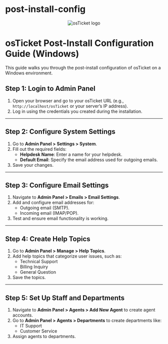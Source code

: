 # post-install-config

<p align="center">
<img src="https://i.imgur.com/Clzj7Xs.png" alt="osTicket logo"/>
</p>

# osTicket Post-Install Configuration Guide (Windows)

This guide walks you through the post-install configuration of osTicket on a Windows environment.

## Step 1: Login to Admin Panel
1. Open your browser and go to your osTicket URL (e.g., `http://localhost/osTicket` or your server’s IP address).
2. Log in using the credentials you created during the installation.

---

## Step 2: Configure System Settings
1. Go to **Admin Panel > Settings > System**.
2. Fill out the required fields:
   - **Helpdesk Name**: Enter a name for your helpdesk.
   - **Default Email**: Specify the email address used for outgoing emails.
3. Save your changes.

---

## Step 3: Configure Email Settings
1. Navigate to **Admin Panel > Emails > Email Settings**.
2. Add and configure email addresses for:
   - Outgoing email (SMTP).
   - Incoming email (IMAP/POP).
3. Test and ensure email functionality is working.

---

## Step 4: Create Help Topics
1. Go to **Admin Panel > Manage > Help Topics**.
2. Add help topics that categorize user issues, such as:
   - Technical Support
   - Billing Inquiry
   - General Question
3. Save the topics.

---

## Step 5: Set Up Staff and Departments
1. Navigate to **Admin Panel > Agents > Add New Agent** to create agent accounts.
2. Go to **Admin Panel > Agents > Departments** to create departments like:
   - IT Support
   - Customer Service
3. Assign agents to departments.



